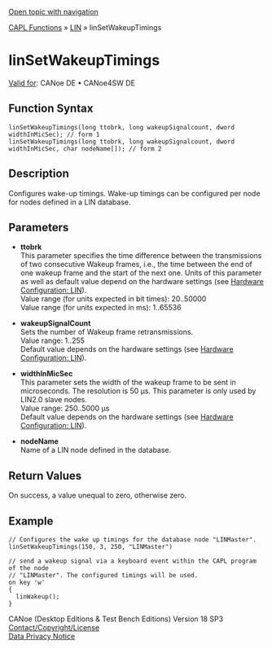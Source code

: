 [Open topic with navigation](../../../../../CANoeDEFamily.htm#Topics/CAPLFunctions/LIN/Functions/CAPLfunctionLINSetWakeupTimings.md)

[CAPL Functions](../../CAPLfunctions.md) » [LIN](../CAPLfunctionsLINOverview.md) » linSetWakeupTimings

# linSetWakeupTimings

[Valid for](../../../Shared/FeatureAvailability.md): CANoe DE • CANoe4SW DE

## Function Syntax

```plaintext
linSetWakeupTimings(long ttobrk, long wakeupSignalcount, dword widthInMicSec); // form 1
linSetWakeupTimings(long ttobrk, long wakeupSignalcount, dword widthInMicSec, char nodeName[]); // form 2
```

## Description

Configures wake-up timings. Wake-up timings can be configured per node for nodes defined in a LIN database.

## Parameters

- **ttobrk**  
  This parameter specifies the time difference between the transmissions of two consecutive Wakeup frames, i.e., the time between the end of one wakeup frame and the start of the next one. Units of this parameter as well as default value depend on the hardware settings (see [Hardware Configuration: LIN](../CAPLfunctionsLINHardwareConfiguration.md)).  
  Value range (for units expected in bit times): 20..50000  
  Value range (for units expected in ms): 1..65536

- **wakeupSignalCount**  
  Sets the number of Wakeup frame retransmissions.  
  Value range: 1..255  
  Default value depends on the hardware settings (see [Hardware Configuration: LIN](../CAPLfunctionsLINHardwareConfiguration.md)).

- **widthInMicSec**  
  This parameter sets the width of the wakeup frame to be sent in microseconds. The resolution is 50 µs. This parameter is only used by LIN2.0 slave nodes.  
  Value range: 250..5000 µs  
  Default value depends on the hardware settings (see [Hardware Configuration: LIN](../CAPLfunctionsLINHardwareConfiguration.md)).

- **nodeName**  
  Name of a LIN node defined in the database.

## Return Values

On success, a value unequal to zero, otherwise zero.

## Example

```plaintext
// Configures the wake up timings for the database node "LINMaster".
linSetWakeupTimings(150, 3, 250, "LINMaster")

// send a wakeup signal via a keyboard event within the CAPL program of the node
// "LINMaster". The configured timings will be used.
on key 'w'
{
  linWakeup();
}
```

CANoe (Desktop Editions & Test Bench Editions) Version 18 SP3  
[Contact/Copyright/License](../../../Shared/ContactCopyrightLicense.md)  
[Data Privacy Notice](https://www.vector.com/int/en/company/get-info/privacy-policy/)
